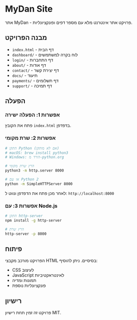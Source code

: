 # MyDan Site

אתר MyDan - פרויקט אתר אינטרנט מלא עם מספר דפים ופונקציונליות.

## מבנה הפרויקט

- `index.html` - דף הבית
- `dashboard/` - לוח בקרה למשתמשים
- `login/` - דף התחברות
- `about/` - דף אודות
- `contact/` - דף יצירת קשר
- `docs/` - תיעוד
- `payments/` - דף תשלומים
- `support/` - דף תמיכה

## הפעלה

### אפשרות 1: הפעלה ישירה
פתח את הקובץ `index.html` בדפדפן.

### אפשרות 2: שרת מקומי
```bash
# התקן Python (אם לא מותקן)
# macOS: brew install python3
# Windows: הורד מ-python.org

# הרץ שרת מקומי
python3 -m http.server 8000

# או עם Python 2
python -m SimpleHTTPServer 8000
```

לאחר מכן פתח את הדפדפן ונווט ל: `http://localhost:8000`

### אפשרות 3: עם Node.js
```bash
# התקן http-server
npm install -g http-server

# הרץ שרת
http-server -p 8000
```

## פיתוח

הפרויקט מורכב מקבצי HTML בסיסיים. ניתן להוסיף:
- CSS לעיצוב
- JavaScript לאינטראקטיביות
- תמונות ומדיה
- פונקציונליות נוספת

## רישיון

פרויקט זה זמין תחת רישיון MIT. 